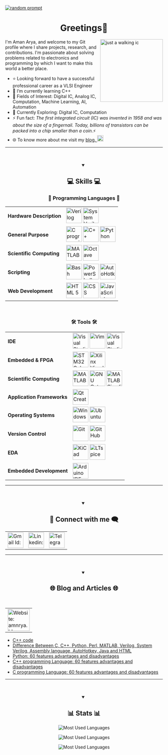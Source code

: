 <a href="https://amnrya.blogspot.com/p/about.html">
	<img title="Just a random prompt for my life and beyond♾️...  Have a look on my website🌐... " src="https://res.cloudinary.com/dpun25sko/image/upload/v1731701244/AA%27s%20Web-Repo/ucssize.webp" alt="random prompt">
</a>
	<h1 align="center">Greetings👋</h1>


<img align="right" width=200px title="IC on a walk..." src="https://media1.tenor.com/m/fKemXSbd-pAAAAAC/microchip.gif" alt="just a walking ic">
I'm Aman Arya, and welcome to my Git profile where I share projects, research, and contributions. I'm passionate about solving problems related to electronics and programming by which I want to make this world a better place. 
<ul>
	<li>⭐ Looking forward to have a successful professional career as a VLSI Engineer</li>
	<li>🌱 I’m currently learning C++</li>
	<li>🧠 Fields of Interest: Digital IC, Analog IC, Computation, Machine Learning, AI, Automation</li>
	<li>🚀 Currently Exploring: Digital IC, Computation</li>
	<li>⚡ Fun fact: <em>The first integrated circuit (IC) was invented in 1958 and was about the size of a fingernail. Today, billions of transistors can be packed into a chip smaller than a coin.</em>⚡</li>
	<li>
		🌐 To know more about me visit my 
			<a href="https://amnrya.blogspot.com/p/about.html">
				blog.
				<img alt="Blog: About me" title="About me: https://amnrya.blogspot.com/p/about.html" width=20 src="https://res.cloudinary.com/dpun25sko/image/upload/v1732938215/weblogo_cjdxjk.svg">
			</a>
		</li>
</ul>
<hr>
<br>
<br>

<details open>
<summary align="center"><h2>💻 Skills 💻</h2> </summary>
<div align="center">
	
### 🔣 Programming Languages 🔣
<table>
	<tr>
		<td><strong>Hardware Description</strong></td>
		<td>
			<picture>
				<source media="(prefers-color-scheme: dark)" width=50 title="Verilog" srcset="https://res.cloudinary.com/dpun25sko/image/upload/v1732935630/verilog_light_piroqw.svg">
				<source media="(prefers-color-scheme: light)" width=50 title="Verilog" srcset="https://res.cloudinary.com/dpun25sko/image/upload/v1732813883/verilog_yhp4hd.svg">
				<img alt="Verilog" width=50 title="Verilog" src="https://res.cloudinary.com/dpun25sko/image/upload/v1732813883/verilog_yhp4hd.svg">
			</picture>
			<picture>
				<source media="(prefers-color-scheme: dark)" width=50 title="System Verilog" srcset="https://res.cloudinary.com/dpun25sko/image/upload/v1732935389/systemverilog_light_uecqda.svg">
				<source media="(prefers-color-scheme: light)" width=50 title="System Verilog" srcset="https://res.cloudinary.com/dpun25sko/image/upload/v1732813872/systemverilog_ypszgx.svg">
				<img alt="System Verilog" width=50 title="System Verilog" src="https://res.cloudinary.com/dpun25sko/image/upload/v1732813872/systemverilog_ypszgx.svg">
			</picture>		
		</td>
	</tr>
	<tr>
		<td title="general purpose programming language"><strong>General Purpose</strong></td>
		<td>
			<img width=50 title="C programming language" src="https://skillicons.dev/icons?i=c&theme=dark">
			<img width=50 title="C++ programming language" src="https://skillicons.dev/icons?i=cpp&theme=dark">
			<picture>
				<source media="(prefers-color-scheme: dark)" width=50 title="Python" srcset="https://skillicons.dev/icons?i=python&theme=light">
				<source media="(prefers-color-scheme: light)" width=50 title="Python" srcset="https://skillicons.dev/icons?i=python&theme=dark">
				<img alt="Python" width=50 title="Python" src="https://skillicons.dev/icons?i=python&theme=dark">
			</picture>
		</td>
	</tr>
	<tr>
		<td><strong>Scientific Computing</strong></td>
		<td>
			<picture>
				<source media="(prefers-color-scheme: dark)" width=50 title="MATLAB" srcset="https://skillicons.dev/icons?i=matlab&theme=light">
				<source media="(prefers-color-scheme: light)" width=50 title="MATLAB" srcset="https://skillicons.dev/icons?i=matlab&theme=dark">
				<img alt="MATLAB" width=50 title="MATLAB" src="https://skillicons.dev/icons?i=matlab&theme=dark">
			</picture>
			<picture>
				<source media="(prefers-color-scheme: dark)" width=50 title="Octave" srcset="https://skillicons.dev/icons?i=octave&theme=light">
				<source media="(prefers-color-scheme: light)" width=50 title="Octave" srcset="https://skillicons.dev/icons?i=octave&theme=dark">
				<img alt="Octave" width=50 title="Octave" src="https://skillicons.dev/icons?i=octave&theme=dark">
			</picture>
		</td>
	</tr>
	<tr>
		<td><strong>Scripting</strong></td>
		<td>
			<picture>
				<source media="(prefers-color-scheme: dark)" width=50 title="Bash" srcset="https://skillicons.dev/icons?i=bash&theme=light">
				<source media="(prefers-color-scheme: light)" width=50 title="Bash" srcset="https://skillicons.dev/icons?i=bash&theme=dark">
				<img alt="Bash" width=50 title="Bash" src="https://skillicons.dev/icons?i=bash&theme=dark">
			</picture>
			<picture>
				<source media="(prefers-color-scheme: dark)" width=50 title="PowerShell" srcset="https://skillicons.dev/icons?i=powershell&theme=light">
				<source media="(prefers-color-scheme: light)" width=50 title="PowerShell" srcset="https://skillicons.dev/icons?i=powershell&theme=dark">
				<img alt="PowerShell" width=50 title="PowerShell" src="https://skillicons.dev/icons?i=powershell&theme=dark">
			</picture>
			<picture>
				<source media="(prefers-color-scheme: dark)" width=50 title="AutoHotkey" srcset="https://res.cloudinary.com/dpun25sko/image/upload/v1732907747/ahk_light_jyv2zc.svg">
				<source media="(prefers-color-scheme: light)" width=50 title="AutoHotkey" srcset="https://res.cloudinary.com/dpun25sko/image/upload/v1732907747/ahk_rdtmtm.svg">
				<img alt="AutoHotkey" width=50 title="AutoHotkey" src="https://res.cloudinary.com/dpun25sko/image/upload/v1732907747/ahk_rdtmtm.svg">
			</picture>
		</td>
	</tr>
	<tr>
		<td><strong>Web Development</strong></td>
		<td>
			<img width=50 title="HTML 5" src="https://skillicons.dev/icons?i=html&theme=dark">
			<img width=50 title="CSS" src="https://skillicons.dev/icons?i=css&theme=dark">			
			<img width=50 title="JavaScript" src="https://skillicons.dev/icons?i=js&theme=dark">
		</td>
	</tr>
</table>
<br>

### 🛠️ Tools 🛠️
<table>
	<tr>
		<td title="Integrated Development Environments" ><strong>IDE</strong></td>
		<td>
			<picture>
				<source media="(prefers-color-scheme: dark)" width=50 title="Visual Studio Code" srcset="https://skillicons.dev/icons?i=vscode&theme=light">
				<source media="(prefers-color-scheme: light)" width=50 title="Visual Studio Code" srcset="https://skillicons.dev/icons?i=vscode&theme=dark">
				<img alt="Visual Studio Code" width=50 title="Visual Studio Code" src="https://skillicons.dev/icons?i=vscode&theme=dark">
			</picture>
			<picture>
				<source media="(prefers-color-scheme: dark)" width=50 title="Vim" srcset="https://skillicons.dev/icons?i=vim&theme=light">
				<source media="(prefers-color-scheme: light)" width=50 title="Vim" srcset="https://skillicons.dev/icons?i=vim&theme=dark">
				<img alt="Vim" width=50 title="Vim" src="https://skillicons.dev/icons?i=vim&theme=dark">
			</picture>
			<picture>
				<source media="(prefers-color-scheme: dark)" width=50 title="Visual Studio 2022" srcset="https://skillicons.dev/icons?i=visualstudio&theme=light">
				<source media="(prefers-color-scheme: light)" width=50 title="Visual Studio 2022" srcset="https://skillicons.dev/icons?i=visualstudio&theme=dark">
				<img alt="Visual Studio 2022" width=50 title="Visual Studio 2022" src="https://skillicons.dev/icons?i=visualstudio&theme=dark">
			</picture>
		</td>
	</tr>
	<tr>
		<td title="Embedded Systems and FPGA Tools"><strong>Embedded & FPGA </strong></td>
		<td>
			<img width=50 title="STM32 Cube IDE" src="https://res.cloudinary.com/dpun25sko/image/upload/v1732864300/stm32cube_mpyz4u.svg">
			<picture>
				<source media="(prefers-color-scheme: dark)" width=50 title="Xilinx Vivado" srcset="https://res.cloudinary.com/dpun25sko/image/upload/v1732905691/xilinx_vivado_light_ixfz3b.svg">
				<source media="(prefers-color-scheme: light)" width=50 title="Xilinx Vivado" srcset="https://res.cloudinary.com/dpun25sko/image/upload/v1732864327/xilinx_vivado_oq5emo.svg">
				<img alt="Xilinx Vivado" width=50 title="Xilinx Vivado" src="https://res.cloudinary.com/dpun25sko/image/upload/v1732864327/xilinx_vivado_oq5emo.svg">
			</picture>
		</td>
	</tr>
	<tr>
		<td title="Scientific Computing and Engineering Tools"><strong>Scientific Computing</strong></td>
		<td>
			<picture>
				<source media="(prefers-color-scheme: dark)" width=50 title="MATLAB" srcset="https://skillicons.dev/icons?i=matlab&theme=light">
				<source media="(prefers-color-scheme: light)" width=50 title="MATLAB" srcset="https://skillicons.dev/icons?i=matlab&theme=dark">
				<img alt="MATLAB" width=50 title="MATLAB" src="https://skillicons.dev/icons?i=matlab&theme=dark">
			</picture>
			<picture>
				<source media="(prefers-color-scheme: dark)" width=50 title="GNU Octave" srcset="https://skillicons.dev/icons?i=octave&theme=light">
				<source media="(prefers-color-scheme: light)" width=50 title="GNU Octave" srcset="https://skillicons.dev/icons?i=octave&theme=dark">
				<img alt="GNU Octave" width=50 title="GNU Octave" src="https://skillicons.dev/icons?i=octave&theme=dark">
			</picture>
			<picture>
				<source media="(prefers-color-scheme: dark)" width=50 title="MATLAB Simulink" srcset="https://res.cloudinary.com/dpun25sko/image/upload/v1732904656/simulink_light_uui5wa.svg">
				<source media="(prefers-color-scheme: light)" width=50 title="MATLAB Simulink" srcset="https://res.cloudinary.com/dpun25sko/image/upload/v1732864228/simulink_tg7mnu.svg">
				<img alt="MATLAB Simulink" width=50 title="MATLAB Simulink" src="https://res.cloudinary.com/dpun25sko/image/upload/v1732864228/simulink_tg7mnu.svg">
			</picture>
		</td>
	</tr>
	<tr>
		<td title="Application Development Frameworks Tools"><strong>Application Frameworks</strong></td>
		<td>
			<picture>
				<source media="(prefers-color-scheme: dark)" width=50 title="Qt Creator" srcset="https://skillicons.dev/icons?i=qt&theme=light">
				<source media="(prefers-color-scheme: light)" width=50 title="Qt Creator" srcset="https://skillicons.dev/icons?i=qt&theme=dark">
				<img alt="Qt Creator" width=50 title="Qt Creator" src="https://skillicons.dev/icons?i=qt&theme=dark">
			</picture>
		</td>
	</tr>
	<tr>
		<td title="Operating Systems"><strong>Operating Systems</strong></td>
		<td>
			<picture>
				<source media="(prefers-color-scheme: dark)" width=50 title="Windows" srcset="https://skillicons.dev/icons?i=windows&theme=light">
				<source media="(prefers-color-scheme: light)" width=50 title="Windows" srcset="https://skillicons.dev/icons?i=windows&theme=dark">
				<img alt="Windows" width=50 title="Windows" src="https://skillicons.dev/icons?i=windows&theme=dark">
			</picture>
			<picture>
				<source media="(prefers-color-scheme: dark)" width=50 title="Ubuntu" srcset="https://skillicons.dev/icons?i=ubuntu&theme=light">
				<source media="(prefers-color-scheme: light)" width=50 title="Ubuntu" srcset="https://skillicons.dev/icons?i=ubuntu&theme=dark">
				<img alt="Ubuntu" width=50 title="Ubuntu" src="https://skillicons.dev/icons?i=unbuntu&theme=dark">
			</picture>
		</td>
	</tr>
	<tr>
		<td title="Version Control and Collaboration Platforms"><strong>Version Control</strong></td>
		<td>
			<img width=50 title="Git" src="https://skillicons.dev/icons?i=git&theme=dark">
			<picture>
				<source media="(prefers-color-scheme: dark)" width=50 title="GitHub" srcset="https://skillicons.dev/icons?i=github&theme=light">
				<source media="(prefers-color-scheme: light)" width=50 title="GitHub" srcset="https://skillicons.dev/icons?i=github&theme=dark">
				<img alt="GitHub" width=50 title="GitHub" src="https://skillicons.dev/icons?i=github&theme=dark">
			</picture>
		</td>
	</tr>
	<tr>
		<td title="Electronics Design Automation (EDA) Tools"><strong>EDA</strong></td>
		<td>
			<img width=50 title="KiCad" src="https://res.cloudinary.com/dpun25sko/image/upload/v1732864257/kicad_wanrzf.svg">
			<picture>
				<source media="(prefers-color-scheme: dark)" width=50 title="LTspice" srcset="https://res.cloudinary.com/dpun25sko/image/upload/v1732903893/ltspice_light_nijvw8.svg">
				<source media="(prefers-color-scheme: light)" width=50 title="LTspice" srcset="https://res.cloudinary.com/dpun25sko/image/upload/v1732864274/ltspice_pxjddk.svg">
				<img alt="LTspice" width=50 title="LTspice" src="https://res.cloudinary.com/dpun25sko/image/upload/v1732864274/ltspice_pxjddk.svg">
			</picture>
		</td>
	</tr>
		<td title="Embedded Development Platforms"><strong>Embedded Development</strong></td>
		<td>
			<img width=50 title="Arduino IDE" src="https://skillicons.dev/icons?i=arduino&theme=dark">
		</td>
	</tr>
</table>
</div>
</details>
<hr>
<br>
<br>

<details open>
<summary align="center">
<h2>💬 Connect with me 🗨️</h2>
</summary>

<div align="center">

<table>
	<tr>
		<td>
			<a href="mailto:amanarya1r@gmail.com">
				<picture>
					<source media="(prefers-color-scheme: dark)" width=50 title="Connect via Gmail: amanarya1r@gmail.com" srcset="https://skillicons.dev/icons?i=gmail&theme=light">
					<source media="(prefers-color-scheme: light)" width=50 title="Connect via Gmail: amanarya1r@gmail.com" srcset="https://skillicons.dev/icons?i=gmail&theme=dark">
					<img alt="Gmail Id: amanarya1r@gmail.com" width=50 title="Connect via Gmail: amanarya1r@gmail.com" src="https://skillicons.dev/icons?i=gmail&theme=dark">
				</picture>
			</a>
		</td>
		<td>
			<a href="https://www.linkedin.com/in/amanarya1r/">
				<img alt="Linkedin: amanarya1r" title="Connect via Linkedin: amanarya1r" width=50 src="https://skillicons.dev/icons?i=linkedin&theme=dark">
			</a>
		</td>
		<td>
			<a href="https://t.me/amanarya1r">
				<img alt="Telegram: amanarya1r" width=50 title="Connect via Telegram: amanarya1r" src="https://res.cloudinary.com/dpun25sko/image/upload/v1732900192/telegram_f359j2.svg">
			</a>
		</td>
	</tr>
</table>
</div>
</details>
<hr>
<br>
<br>

<details open>
<summary align="center"><h2>🌐 Blog and Articles 🌐</h2></summary>
<div align="center">
<table>
	<tr>
		<td>
			<a href="https://amnrya.blogspot.com/">
				<img alt="Website: amnrya.blogspot.com" title="For blogs and more information please visit: amnrya.blogspot.com" width=70 src="https://res.cloudinary.com/dpun25sko/image/upload/v1732938215/weblogo_cjdxjk.svg">
			</a>
		</td>
	</tr>
	<br>
</table>
</div>

<!-- BLOG-POST-LIST:START -->
- [C++ code](https://amnrya.blogspot.com/2024/09/c-code.html)
- [Difference Between C, C++, Python, Perl, MATLAB, Verilog, System Verilog, Assembly language, AutoHotkey, Java and HTML](https://amnrya.blogspot.com/2024/05/difference-between-c-c-python-perl.html)
- [Python: 60 features advantages and disadvantages](https://amnrya.blogspot.com/2024/04/python-60-features-advantages-and.html)
- [C++ programming Language: 60 features advantages and disadvantages](https://amnrya.blogspot.com/2024/04/c-programming-language-60-features_29.html)
- [C programming Language: 60 features advantages and disadvantages](https://amnrya.blogspot.com/2024/04/c-programming-language-60-features.html)
<!-- BLOG-POST-LIST:END -->

</details>
<hr>
<br>
<br>

<details open>
<summary align="center"><h2>📊 Stats 📊</h2></summary>
<div align="center">
<p>
	<picture>
		<source media="(prefers-color-scheme: dark)" title="Most Used Languages" srcset="https://github-readme-stats.vercel.app/api/top-langs?username=amanarya1r&show_icons=true&theme=transparent&hide_border=true&title_color=6d88fb&text_color=ffffff&card_width=500&locale=en&layout=compact">
		<source media="(prefers-color-scheme: light)" title="Most Used Languages" srcset="https://github-readme-stats.vercel.app/api/top-langs?username=amanarya1r&show_icons=true&theme=transparent&hide_border=true&title_color=6d88fb&text_color=000000&card_width=500&locale=en&layout=compact">
		<img alt="Most Used Languages" title="Most Used Languages" src="https://github-readme-stats.vercel.app/api/top-langs?username=amanarya1r&show_icons=true&theme=transparent&hide_border=true&bg_color=f4f2ed&title_color=6d88fb&text_color=ffffff&card_width=500&locale=en&layout=compact">
	</picture>
</p>

<p>
	<picture>
		<source media="(prefers-color-scheme: dark)" title="Most Used Languages" srcset="https://github-readme-stats.vercel.app/api?username=amanarya1r&show_icons=true&theme=transparent&title_color=6d88fb&text_color=ffffff&hide_border=true&rank_icon=github&card_width=500&locale=en">
		<source media="(prefers-color-scheme: light)" title="Most Used Languages" srcset="https://github-readme-stats.vercel.app/api?username=amanarya1r&show_icons=true&theme=transparent&title_color=6d88fb&text_color=000000&hide_border=true&rank_icon=github&card_width=500&locale=en">
		<img alt="Most Used Languages" title="Most Used Languages" src="https://github-readme-stats.vercel.app/api?username=amanarya1r&show_icons=true&theme=dark&title_color=6d88fb&text_color=ffffff&bg_color=f4f2ed&hide_border=true&rank_icon=github&card_width=500&locale=en">
	</picture>
</p>

<p>
	<picture>
		<source media="(prefers-color-scheme: dark)" title="Most Used Languages" srcset="https://github-readme-streak-stats.herokuapp.com?user=amanarya1r&theme=transparent&hide_border=true&ring=6D88FB&fire=79FF97&stroke=365CFF&dates=79FF97&card_width=500&sideLabels=ffffff&currStreakLabel=ffffff&currStreakNum=ffffff&sideNums=ffffff">
		<source media="(prefers-color-scheme: light)" title="Most Used Languages" srcset="https://github-readme-streak-stats.herokuapp.com?user=amanarya1r&theme=transparent&hide_border=true&ring=6D88FB&fire=79FF97&stroke=365CFF&dates=79FF97&card_width=500&sideLabels=000000&currStreakLabel=000000&currStreakNum=000000&sideNums=000000">
		<img alt="Most Used Languages" title="Most Used Languages" src="https://github-readme-streak-stats.herokuapp.com?user=amanarya1r&theme=transparent&hide_border=true&background=151515&ring=6D88FB&fire=79FF97&stroke=365CFF&dates=79FF97&card_width=500&sideLabels=ffffff&currStreakLabel=ffffff&currStreakNum=ffffff&sideNums=ffffff">
	</picture>
</p>
</div>
</details>

